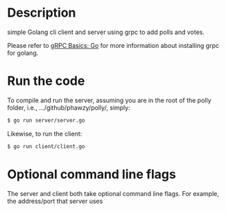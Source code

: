 # Description
 simple Golang cli client and server using grpc to add polls and votes.

Please refer to [gRPC Basics: Go](https://grpc.io/docs/tutorials/basic/go.html) for more information about installing grpc for golang.

# Run the code
To compile and run the server, assuming you are in the root of the polly
folder, i.e., .../github/phawzy/polly/, simply:

```sh
$ go run server/server.go
```

Likewise, to run the client:

```sh
$ go run client/client.go
```

# Optional command line flags
The server and client both take optional command line flags. For example, the
address/port that server uses
